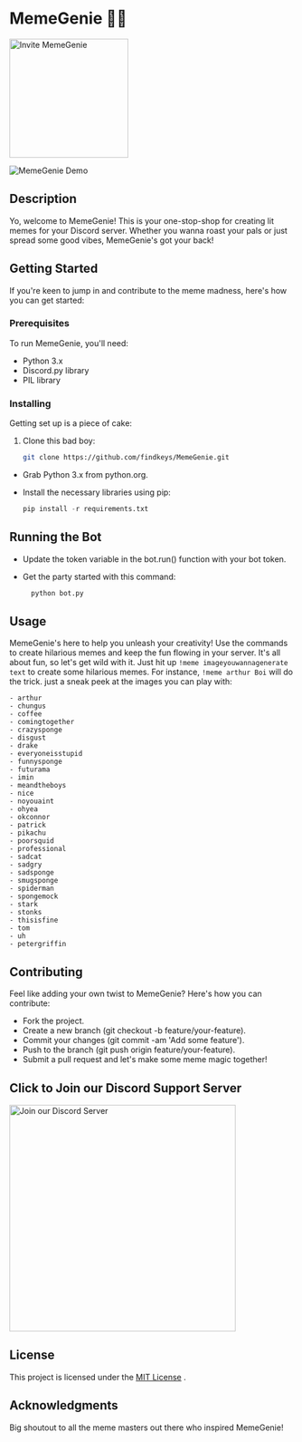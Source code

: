 # MemeGenie 🧞‍♂️
<a href="https://discord.com/oauth2/authorize?client_id=1210928982518661200&permissions=51539666944&scope=bot">
  <img src="https://hypixel.net/attachments/invitenow-png.1612713/" alt="Invite MemeGenie" width="210">
</a>
</br>

![MemeGenie Demo](https://github.com/findkeys/MemeGenie/blob/main/working/Screen%20Recording%202024-02-24%20at%207.39.54%E2%80%AFPM.gif)

## Description

Yo, welcome to MemeGenie! This is your one-stop-shop for creating lit memes for your Discord server. Whether you wanna roast your pals or just spread some good vibes, MemeGenie's got your back!

## Getting Started

If you're keen to jump in and contribute to the meme madness, here's how you can get started:

### Prerequisites

To run MemeGenie, you'll need:

- Python 3.x
- Discord.py library
- PIL library

### Installing

Getting set up is a piece of cake:

1. Clone this bad boy:

   ```sh
   git clone https://github.com/findkeys/MemeGenie.git

- Grab Python 3.x from python.org.

- Install the necessary libraries using pip:

  ```python
  pip install -r requirements.txt

## Running the Bot

- Update the token variable in the bot.run() function with your bot token.

- Get the party started with this command:
  ```python
    python bot.py
## Usage
MemeGenie's here to help you unleash your creativity! Use the commands to create hilarious memes and keep the fun flowing in your server.
It's all about fun, so let's get wild with it. Just hit up `!meme imageyouwannagenerate text` to create some hilarious memes. For instance, `!meme arthur Boi` will do the trick. just a sneak peek at the images you can play with:
```
- arthur
- chungus
- coffee
- comingtogether
- crazysponge
- disgust
- drake
- everyoneisstupid
- funnysponge
- futurama
- imin
- meandtheboys
- nice
- noyouaint
- ohyea
- okconnor
- patrick
- pikachu
- poorsquid
- professional
- sadcat
- sadgry
- sadsponge
- smugsponge
- spiderman
- spongemock
- stark
- stonks
- thisisfine
- tom
- uh
- petergriffin
```
## Contributing

Feel like adding your own twist to MemeGenie? Here's how you can contribute:

- Fork the project.
- Create a new branch (git checkout -b feature/your-feature).
- Commit your changes (git commit -am 'Add some feature').
- Push to the branch (git push origin feature/your-feature).
- Submit a pull request and let's make some meme magic together!
  
## Click to Join our Discord Support Server


<a href="https://discord.gg/JUkmJqFb3k">
  <img src="https://i0.wp.com/nikke.gg/wp-content/uploads/join-us-discord.png?fit=728%2C200&ssl=1" alt="Join our Discord Server" width="400">
</a>


## License

This project is licensed under the [MIT License](https://github.com/findkeys/MemeGenie/blob/main/LICENSE) .

## Acknowledgments

Big shoutout to all the meme masters out there who inspired MemeGenie!
